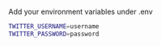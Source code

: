 Add your environment variables under .env

```bash
TWITTER_USERNAME=username
TWITTER_PASSWORD=password
```
